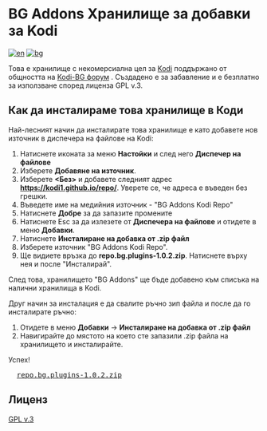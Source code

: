 # BG Addons Хранилище за добавки за Kodi
[![en](https://img.shields.io/badge/lang-en-red.svg)](./Readme.en-en.md)
[![bg](https://img.shields.io/badge/lang-bg--bg-green.svg)](./Readme.md)

Това е хранилище с некомерсиална цел за [Kodi](https://kodi.tv) 
поддържано от общността на [Kodi-BG форум](https://kodibg.org/forum/) .
Създадено е за забавление и е безплатно за използване според лиценза GPL v.3.

## Как да инсталираме това хранилище в Коди

Най-лесният начин да инсталирате това хранилище е като добавете нов източник в диспечера на файлове на Kodi:

1. Натиснете иконата за меню **Настойки** и след него **Диспечер на файлове**
2. Изберете **Добавяне на източник**. 
3. Изберете **<Без>** и добавете следният адрес **https://kodi1.github.io/repo/**. 
   Уверете се, че адреса е въведен без грешки.
5. Въведете име на медийния източник - "BG Addons Kodi Repo"
6. Натиснете **Добре** за да запазите промените
7. Натиснете Esc за да излезете от **Диспечера на файлове** и отидете в меню **Добавки**.
8. Натиснете **Инсталиране на добавка от .zip файл**
9. Изберете източник "BG Addons Kodi Repo".
9. Ще видиете връзка до **repo.bg.plugins-1.0.2.zip**. Натиснете върху нея и после "Инсталирай".
   
След това, хранилището "BG Addons" ще бъде добавено към списъка на налични хранилища в Kodi.

Друг начин за инсталация е да свалите ръчно зип файла и после да го инсталирате ръчно:
1. Отидете в меню **Добавки** -> **Инсталиране на добавка от .zip файл**
2. Навигирайте до мястото на което сте запазили .zip файла на хранилището и инсталирайте.

Успех!

<pre>
  <a id="download_link" href="repo.bg.plugins-1.0.2.zip">repo.bg.plugins-1.0.2.zip</a>   
</pre>

## Лиценз

[GPL v.3](http://www.gnu.org/copyleft/gpl.html)
